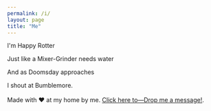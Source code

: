 ```yaml
---
permalink: /i/
layout: page
title: "Me"
---
```

I'm Happy Rotter

Just like a Mixer-Grinder needs water

And as Doomsday approaches

I shout at Bumblemore.
<br>
<br>
Made with ❤️ at my home by me. [Click here to—Drop me a message!](/contact).
